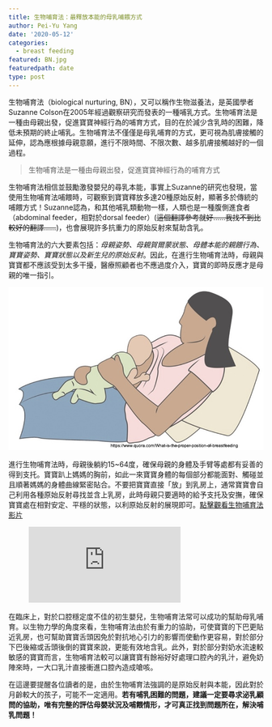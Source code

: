 ```yaml
---
title: 生物哺育法：最釋放本能的母乳哺餵方式
author: Pei-Yu Yang
date: '2020-05-12'
categories:
  - breast feeding
featured: BN.jpg
featuredpath: date
type: post
---
```

  
  生物哺育法（biological nurturing, BN），又可以稱作生物滋養法，是英國學者Suzanne Colson在2005年經過觀察研究而發表的一種哺乳方式。生物哺育法是一種由母親出發，促進寶寶神經行為的哺育方式，目的在於減少含乳時的困難，降低未預期的終止哺乳。生物哺育法不僅僅是母乳哺育的方式，更可視為肌膚接觸的延伸，認為應根據母親意願，進行不限時間、不限次數、越多肌膚接觸越好的一個過程。
  
>  生物哺育法是一種由母親出發，促進寶寶神經行為的哺育方式
 
  生物哺育法相信並鼓勵激發嬰兒的尋乳本能，事實上Suzanne的研究也發現，當使用生物哺育法哺餵時，可觀察到寶寶釋放多達20種原始反射，顯著多於傳統的哺餵方式！Suzanne認為，和其他哺乳類動物一樣，人類也是一種腹側進食者（abdominal feeder，相對於dorsal feeder）(~~這個翻譯參考就好……我找不到比較好的翻譯……~~)，也會展現許多抗重力的原始反射來幫助含乳。

生物哺育法的六大要素包括：*母親姿勢、母親賀爾蒙狀態、母體本能的親餵行為、寶寶姿勢、寶寶狀態以及新生兒的原始反射*。因此，在進行生物哺育法時，母親與寶寶都不應該受到太多干擾，醫療照顧者也不應過度介入，寶寶的即時反應才是母親的唯一指引。

![](laidback.jpg)

進行生物哺育法時，母親後躺約15~64度，確保母親的身體及手臂等處都有妥善的得到支托。寶寶趴上媽媽的胸前，如此一來寶寶身體的每個部分都能面對、觸碰並且順著媽媽的身體曲線緊密貼合。不要把寶寶直接「放」到乳房上，通常寶寶會自己利用各種原始反射尋找並含上乳房，此時母親只要適時的給予支托及安撫，確保寶寶處在相對安定、平穩的狀態，以利原始反射的展現即可。[點擊觀看生物哺育法影片](https://www.youtube.com/watch?v=KWj_fXUe2sg)

<!-- blank line -->
<figure class="video_container">
  <iframe src="https://www.youtube.com/watch?v=KWj_fXUe2sg" frameborder="0" allowfullscreen="true"> </iframe>
</figure>
<!-- blank line -->

在臨床上，對於口腔穩定度不佳的初生嬰兒，生物哺育法常可以成功的幫助母乳哺育。以生物力學的角度來看，生物哺育法由於有重力的協助，可使寶寶的下巴更貼近乳房，也可幫助寶寶舌頭因免於對抗地心引力的影響而使動作更容易，對於部分下巴後縮或舌頭後倒的寶寶來說，更能有效地含乳。此外，對於部分對奶水流速較敏感的寶寶而言，生物哺育法較可以讓寶寶有餘裕好好處理口腔內的乳汁，避免奶陣來時，一大口乳汁直接衝進口腔內造成嗆咳。

在這邊要提醒各位讀者的是，由於生物哺育法強調的是原始反射與本能，因此對於月齡較大的孩子，可能不一定適用。**若有哺乳困難的問題，建議一定要尋求泌乳顧問的協助，唯有完整的評估母嬰狀況及哺餵情形，才可真正找到問題所在，解決哺乳問題！**


